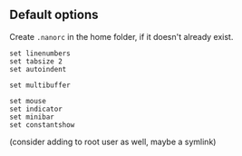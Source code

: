## Default options

Create `.nanorc` in the home folder, if it doesn't already exist.

```
set linenumbers
set tabsize 2
set autoindent

set multibuffer

set mouse
set indicator
set minibar
set constantshow
```
(consider adding to root user as well, maybe a symlink)
